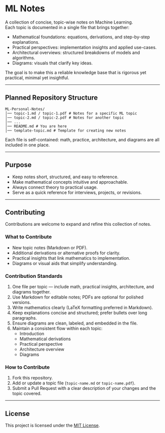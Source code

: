 # ML Notes

A collection of concise, topic-wise notes on Machine Learning.  
Each topic is documented in a single file that brings together:  

- Mathematical foundations: equations, derivations, and step-by-step explanations.  
- Practical perspectives: implementation insights and applied use-cases.  
- Architectural overviews: structured breakdowns of models and algorithms.  
- Diagrams: visuals that clarify key ideas.  

The goal is to make this a reliable knowledge base that is rigorous yet practical, minimal yet insightful.  

---

## Planned Repository Structure 
```
ML-Personal-Notes/
│── topic-1.md / topic-1.pdf # Notes for a specific ML topic
│── topic-2.md / topic-2.pdf # Notes for another topic
│── ...
│── README.md # You are here
│── template-topic.md # Template for creating new notes
```

Each file is self-contained: math, practice, architecture, and diagrams are all included in one place.  

---

## Purpose  

- Keep notes short, structured, and easy to reference.  
- Make mathematical concepts intuitive and approachable.  
- Always connect theory to practical usage.  
- Serve as a quick reference for interviews, projects, or revisions.  

---

## Contributing  

Contributions are welcome to expand and refine this collection of notes.  

### What to Contribute  
- New topic notes (Markdown or PDF).  
- Additional derivations or alternative proofs for clarity.  
- Practical insights that link mathematics to implementation.  
- Diagrams or visual aids that simplify understanding.  

### Contribution Standards  
1. One file per topic — include math, practical insights, architecture, and diagrams together.  
2. Use Markdown for editable notes; PDFs are optional for polished versions.  
3. Write mathematics clearly (LaTeX formatting preferred in Markdown).  
4. Keep explanations concise and structured; prefer bullets over long paragraphs.  
5. Ensure diagrams are clean, labeled, and embedded in the file.  
6. Maintain a consistent flow within each topic:  
   - Introduction  
   - Mathematical derivations  
   - Practical perspective  
   - Architecture overview  
   - Diagrams  

### How to Contribute  
1. Fork this repository.  
2. Add or update a topic file (`topic-name.md` or `topic-name.pdf`).  
3. Submit a Pull Request with a clear description of your changes and the topic covered.  

---

## License  

This project is licensed under the [MIT License](LICENSE).  



